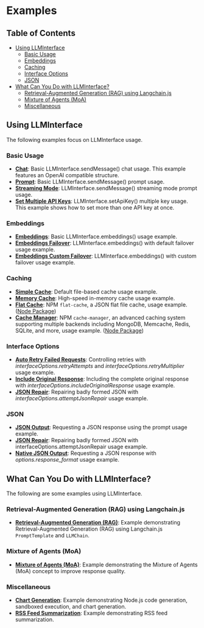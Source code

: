 # Examples<!-- omit from toc -->

## Table of Contents<!-- omit from toc -->

- [Using LLMInterface](#using-llminterface)
  - [Basic Usage](#basic-usage)
  - [Embeddings](#embeddings)
  - [Caching](#caching)
  - [Interface Options](#interface-options)
  - [JSON](#json)
- [What Can You Do with LLMInterface?](#what-can-you-do-with-llminterface)
  - [Retrieval-Augmented Generation (RAG) using Langchain.js](#retrieval-augmented-generation-rag-using-langchainjs)
  - [Mixture of Agents (MoA)](#mixture-of-agents-moa)
  - [Miscellaneous](#miscellaneous)

## Using LLMInterface

The following examples focus on LLMInterface usage.

### Basic Usage

- **[Chat](/examples/basic-usage/chat.js)**: Basic LLMInterface.sendMessage() chat usage. This example features an OpenAI compatible structure.
- **[Prompt](/examples/basic-usage/prompt.js)**: Basic LLMInterface.sendMessage() prompt usage.
- **[Streaming Mode](/examples/basic-usage/steaming-mode.js)**: LLMInterface.sendMessage() streaming mode prompt usage.
- **[Set Multiple API Keys](/examples/basic-usage/set-multiple-api-keys.js)**: LLMInterface.setApiKey() multiple key usage. This example shows how to set more than one API key at once.

### Embeddings

- **[Embeddings](/examples/embeddings/embeddings.js)**: Basic LLMInterface.embeddings() usage example.
- **[Embeddings Failover](/examples/embeddings/embeddings-failover.js)**: LLMInterface.embeddings() with default failover usage example.
- **[Embeddings Custom Failover](/examples/embeddings/embeddings-custom-failover.js)**: LLMInterface.embeddings() with custom failover usage example.

### Caching

- **[Simple Cache](/examples/caching/simple-cache.js)**: Default file-based cache usage example.
- **[Memory Cache](/examples/caching/memory-cache.js)**: High-speed in-memory cache usage example.
- **[Flat Cache](/examples/caching/flat-cache.js)**: NPM `flat-cache`, a JSON flat file cache, usage example. ([Node Package](https**://www.npmjs.com/package/flat-cache))
- **[Cache Manager](/examples/caching/cache-manager.js)**: NPM `cache-manager`, an advanced caching system supporting multiple backends including MongoDB, Memcache, Redis, SQLite, and more, usage example. ([Node Package](https**://www.npmjs.com/package/cache-manager))

### Interface Options

- **[Auto Retry Failed Requests](/examples/interface-options/auto-retry-failed-requests.js)**: Controlling retries with _interfaceOptions.retryAttempts_ and _interfaceOptions.retryMultiplier_ usage example.
- **[Include Original Response](/examples/interface-options/include-original-response.js)**: Including the complete original response with _interfaceOptions.includeOriginalResponse_ usage example.
- **[JSON Repair](/examples/interface-options/json-repair.js)**: Repairing badly formed JSON with _interfaceOptions.attemptJsonRepair_ usage example.

### JSON

- **[JSON Output](/examples/json/json-output.js)**: Requesting a JSON response using the prompt usage example.
- **[JSON Repair](/examples/json/json-repair.js)**: Repairing badly formed JSON with interfaceOptions.attemptJsonRepair usage example.
- **[Native JSON Output](/examples/json/native-json-output.js)**: Requesting a JSON response with _options.response_format_ usage example.

## What Can You Do with LLMInterface?

The following are some examples using LLMInterface.

### Retrieval-Augmented Generation (RAG) using Langchain.js

- **[Retrieval-Augmented Generation (RAG)](/examples/langchain/rag.js)**: Example demonstrating Retrieval-Augmented Generation (RAG) using Langchain.js `PromptTemplate` and `LLMChain`.

### Mixture of Agents (MoA)

- **[Mixture of Agents (MoA)](/examples/moa/moa.js)**: Example demonstrating the Mixture of Agents (MoA) concept to improve response quality.

### Miscellaneous

- **[Chart Generation](/examples/misc/chart-generation.js)**: Example demonstrating Node.js code generation, sandboxed execution, and chart generation.
- **[RSS Feed Summarization](/examples/misc/rss-feed-summarization.js)**: Example demonstrating RSS feed summarization.
